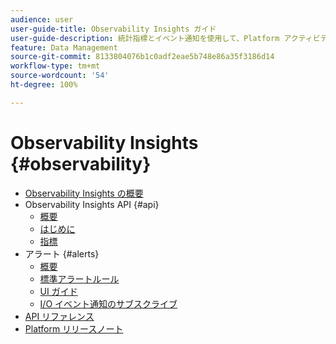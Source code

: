 ```yaml
---
audience: user
user-guide-title: Observability Insights ガイド
user-guide-description: 統計指標とイベント通知を使用して、Platform アクティビティを監視します。
feature: Data Management
source-git-commit: 8133804076b1c0adf2eae5b748e86a35f3186d14
workflow-type: tm+mt
source-wordcount: '54'
ht-degree: 100%

---
```



# Observability Insights {#observability}

* [Observability Insights の概要](./home.md)
* Observability Insights API {#api}
   * [概要](./api/overview.md)
   * [はじめに](./api/getting-started.md)
   * [指標](./api/metrics.md)
* アラート {#alerts}
   * [概要](./alerts/overview.md)
   * [標準アラートルール](./alerts/rules.md)
   * [UI ガイド](./alerts/ui.md)
   * [I/O イベント通知のサブスクライブ](./alerts/subscribe.md)
* [API リファレンス](https://www.adobe.io/experience-platform-apis/references/observability-insights/)
* [Platform リリースノート](https://docs.adobe.com/content/help/ja-JP/experience-platform/release-notes/latest.html)